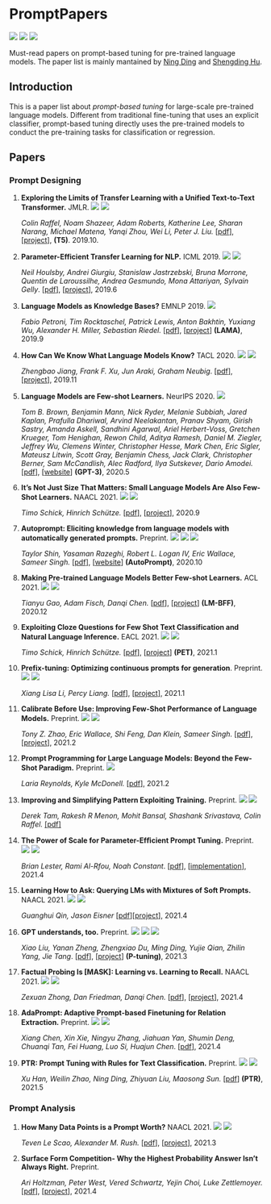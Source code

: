 # PromptPapers


![](https://img.shields.io/github/last-commit/thunlp/PromptPapers?color=green) ![](https://img.shields.io/badge/PaperNumber-18-brightgreen) ![](https://img.shields.io/badge/PRs-Welcome-red) 

Must-read papers on prompt-based tuning for pre-trained language models. The paper list is mainly mantained by [Ning Ding](https://github.com/ningding97) and [Shengding Hu](https://github.com/shengdinghu).

## Introduction

This is a paper list about *prompt-based tuning* for large-scale pre-trained language models. Different from traditional fine-tuning that uses an explicit classifier, prompt-based tuning directly uses the pre-trained models to conduct the pre-training tasks for classification or regression. 



## Papers

### Prompt Designing

1. **Exploring the Limits of Transfer Learning with a Unified Text-to-Text Transformer.**  JMLR.  ![](https://img.shields.io/badge/Discrete-red) ![](https://img.shields.io/badge/Seq2seq-blue)

   *Colin Raffel, Noam Shazeer, Adam Roberts, Katherine Lee, Sharan Narang, Michael Matena, Yanqi Zhou, Wei Li, Peter J. Liu.* [[pdf](https://arxiv.org/pdf/1910.10683.pdf)], [[project](https://github.com/google-research/text-to-text-transfer-transformer)], **(T5)**.  2019.10. 

2. **Parameter-Efficient Transfer Learning for NLP.** ICML 2019. ![](https://img.shields.io/badge/Discrete-red) ![](https://img.shields.io/badge/Classification-blue)

   *Neil Houlsby, Andrei Giurgiu, Stanislaw Jastrzebski, Bruna Morrone, Quentin de Laroussilhe, Andrea Gesmundo, Mona Attariyan, Sylvain Gelly*.  [[pdf](http://proceedings.mlr.press/v97/houlsby19a/houlsby19a.pdf)], [[project](https://github.com/google-research/adapter-bert)],  2019.6

3. **Language Models as Knowledge Bases?** EMNLP 2019.  ![](https://img.shields.io/badge/Resource-green)

   *Fabio Petroni, Tim Rocktaschel, Patrick Lewis, Anton Bakhtin, Yuxiang Wu, Alexander H. Miller, Sebastian Riedel.*  [[pdf](https://arxiv.org/pdf/1909.01066.pdf)], [[project](https://github.com/facebookresearch/LAMA)] **(LAMA)**, 2019.9 

4. **How Can We Know What Language Models Know?** TACL 2020. ![](https://img.shields.io/badge/Discrete-red) ![](https://img.shields.io/badge/Probing-blue)

   *Zhengbao Jiang, Frank F. Xu, Jun Araki, Graham Neubig*.  [[pdf](https://arxiv.org/pdf/1911.12543.pdf)], [[project](https://github.com/jzbjyb/LPAQA)], 2019.11

5. **Language Models are Few-shot Learners.** NeurIPS 2020. ![](https://img.shields.io/badge/Discrete-red)

   *Tom B. Brown, Benjamin Mann, Nick Ryder, Melanie Subbiah, Jared Kaplan, Prafulla Dhariwal, Arvind Neelakantan, Pranav Shyam, Girish Sastry, Amanda Askell, Sandhini Agarwal, Ariel Herbert-Voss, Gretchen Krueger, Tom Henighan, Rewon Child, Aditya Ramesh, Daniel M. Ziegler, Jeffrey Wu, Clemens Winter, Christopher Hesse, Mark Chen, Eric Sigler, Mateusz Litwin, Scott Gray, Benjamin Chess, Jack Clark, Christopher Berner, Sam McCandlish, Alec Radford, Ilya Sutskever, Dario Amodei.*   [[pdf](https://arxiv.org/abs/2005.14165)], [[website](https://openai.com/blog/gpt-3-apps/)]  **(GPT-3)**, 2020.5

6. **It’s Not Just Size That Matters: Small Language Models Are Also Few-Shot Learners.** NAACL 2021. ![](https://img.shields.io/badge/Discrete-red) ![](https://img.shields.io/badge/Classification-blue)

   *Timo Schick, Hinrich Schütze.* [[pdf](https://arxiv.org/pdf/2009.07118.pdf)], [[project](https://github.com/timoschick/pet)], 2020.9

7. **Autoprompt: Eliciting knowledge from language models with automatically generated prompts.** Preprint. ![](https://img.shields.io/badge/Discrete-red) ![](https://img.shields.io/badge/Classification-blue) ![](https://img.shields.io/badge/Probing-blue)

   *Taylor Shin, Yasaman Razeghi, Robert L. Logan IV, Eric Wallace, Sameer Singh.*  [[pdf](https://arxiv.org/pdf/2010.15980.pdf)], [[website](https://ucinlp.github.io/autoprompt/)] **(AutoPrompt)**, 2020.10

8. **Making Pre-trained Language Models Better Few-shot Learners.** ACL 2021. ![](https://img.shields.io/badge/Discrete-red) ![](https://img.shields.io/badge/Classification-blue)

   *Tianyu Gao, Adam Fisch, Danqi Chen.*  [[pdf](https://arxiv.org/pdf/2012.15723.pdf)], [[project](https://github.com/princeton-nlp/LM-BFF)]  **(LM-BFF)**, 2020.12

9. **Exploiting Cloze Questions for Few Shot Text Classification and Natural Language Inference.** EACL 2021. ![](https://img.shields.io/badge/Discrete-red) ![](https://img.shields.io/badge/Classification-blue)

  	*Timo Schick, Hinrich Schütze.*  [[pdf](https://arxiv.org/pdf/2001.07676.pdf)], [[project](https://github.com/timoschick/pet)] **(PET)**, 2021.1

10. **Prefix-tuning: Optimizing continuous prompts for generation**. Preprint. ![](https://img.shields.io/badge/Continuous-red) ![](https://img.shields.io/badge/Generation-blue)

   	*Xiang Lisa Li, Percy Liang.* [[pdf](https://arxiv.org/pdf/2101.00190.pdf)], [[project](https://github.com/XiangLi1999/PrefixTuning)], 2021.1

11. **Calibrate Before Use: Improving Few-Shot Performance of Language Models.**  Preprint. ![](https://img.shields.io/badge/Discrete-red) ![](https://img.shields.io/badge/Classification-blue)

   	*Tony Z. Zhao, Eric Wallace, Shi Feng, Dan Klein, Sameer Singh.*  [[pdf](https://arxiv.org/pdf/2102.09690.pdf)], [[project](https://github.com/tonyzhaozh/few-shot-learning)], 2021.2


12.   **Prompt Programming for Large Language Models: Beyond the Few-Shot Paradigm.**  Preprint. ![](https://img.shields.io/badge/Discrete-red)

     	*Laria Reynolds, Kyle McDonell.*  [[pdf](https://arxiv.org/pdf/2102.07350)], 2021.2

13.   **Improving and Simplifying Pattern Exploiting Training.** Preprint. ![](https://img.shields.io/badge/Discrete-red) ![](https://img.shields.io/badge/Classification-blue)

     	*Derek Tam, Rakesh R Menon, Mohit Bansal, Shashank Srivastava, Colin Raffel.* [[pdf]](https://arxiv.org/pdf/2103.11955.pdf)



14.   **The Power of Scale for Parameter-Efﬁcient Prompt Tuning.** Preprint. ![](https://img.shields.io/badge/Continuous-red) ![](https://img.shields.io/badge/Classification-blue)

     	*Brian Lester, Rami Al-Rfou, Noah Constant*. [[pdf](https://arxiv.org/pdf/2104.08691.pdf)], [[implementation](https://github.com/kipgparker/soft-prompt-tuning)], 2021.4

15.   **Learning How to Ask: Querying LMs with Mixtures of Soft Prompts.** NAACL 2021. ![](https://img.shields.io/badge/Continuous-red) ![](https://img.shields.io/badge/Classification-blue)

    	*Guanghui Qin, Jason Eisner* [[pdf](https://arxiv.org/pdf/2104.06599.pdf)][[project](https://github.com/hiaoxui/soft-prompts)], 2021.4

16.   **GPT understands, too.** Preprint. ![](https://img.shields.io/badge/Continuous-red) ![](https://img.shields.io/badge/Probing-blue) ![](https://img.shields.io/badge/Classification-blue)

     	*Xiao Liu, Yanan Zheng, Zhengxiao Du, Ming Ding, Yujie Qian, Zhilin Yang, Jie Tang*.  [[pdf](https://arxiv.org/pdf/2103.10385.pdf)], [[project](https://github.com/THUDM/P-tuning)] **(P-tuning)**, 2021.3

17.   **Factual Probing Is [MASK]: Learning vs. Learning to Recall.** NAACL 2021. ![](https://img.shields.io/badge/Discrete-red) ![](https://img.shields.io/badge/Probing-blue)

     	*Zexuan Zhong, Dan Friedman, Danqi Chen.*  [[pdf](https://arxiv.org/pdf/2104.05240.pdf)], [[project](https://github.com/princeton-nlp/OptiPrompt)], 2021.4

18.   **AdaPrompt: Adaptive Prompt-based Finetuning for Relation Extraction.** Preprint. ![](https://img.shields.io/badge/Discrete-red) ![](https://img.shields.io/badge/Classification-blue)

    	*Xiang Chen, Xin Xie, Ningyu Zhang, Jiahuan Yan, Shumin Deng, Chuanqi Tan, Fei Huang, Luo Si, Huajun Chen*.  [[pdf](https://arxiv.org/pdf/2104.07650.pdf)], 2021.4

19.   **PTR: Prompt Tuning with Rules for Text Classification.** Preprint.  ![](https://img.shields.io/badge/Discrete-red) ![](https://img.shields.io/badge/Classification-blue)

      *Xu Han, Weilin Zhao, Ning Ding, Zhiyuan Liu, Maosong Sun.*  [[pdf](https://arxiv.org/pdf/2105.11259.pdf)] **(PTR)**, 2021.5


 

### Prompt Analysis

1. **How Many Data Points is a Prompt Worth?** NAACL 2021. ![](https://img.shields.io/badge/Discrete-red) ![](https://img.shields.io/badge/Classification-blue)

   *Teven Le Scao, Alexander M. Rush.*  [[pdf](https://arxiv.org/pdf/2103.08493.pdf)], [[project](https://github.com/TevenLeScao/pet)], 2021.3

2. **Surface Form Competition- Why the Highest Probability Answer Isn’t Always Right.** Preprint. 

   *Ari Holtzman, Peter West, Vered Schwartz, Yejin Choi, Luke Zettlemoyer.* [[pdf](https://arxiv.org/pdf/2104.08315.pdf)], [[project](https://github.com/peterwestuw/surface-form-competition)], 2021.4



​    
